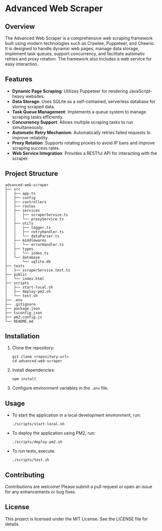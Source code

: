 # Advanced Web Scraper

## Overview
The Advanced Web Scraper is a comprehensive web scraping framework built using modern technologies such as Crawlee, Puppeteer, and Cheerio. It is designed to handle dynamic web pages, manage data storage, implement task queues, support concurrency, and facilitate automatic retries and proxy rotation. The framework also includes a web service for easy interaction.

## Features
- **Dynamic Page Scraping**: Utilizes Puppeteer for rendering JavaScript-heavy websites.
- **Data Storage**: Uses SQLite as a self-contained, serverless database for storing scraped data.
- **Task Queue Management**: Implements a queue system to manage scraping tasks efficiently.
- **Concurrency Support**: Allows multiple scraping tasks to run simultaneously.
- **Automatic Retry Mechanism**: Automatically retries failed requests to improve reliability.
- **Proxy Rotation**: Supports rotating proxies to avoid IP bans and improve scraping success rates.
- **Web Service Integration**: Provides a RESTful API for interacting with the scraper.

## Project Structure
```
advanced-web-scraper
├── src
│   ├── app.ts
│   ├── config
│   ├── controllers
│   ├── routes
│   ├── services
│   │   ├── scraperService.ts
│   │   └── proxyService.ts
│   ├── utils
│   │   ├── logger.ts
│   │   ├── retryHandler.ts
│   │   └── dataParser.ts
│   ├── middlewares
│   │   └── errorHandler.ts
│   ├── types
│   │   └── index.ts
│   └── database
│       └── sqlite.db
├── tests
│   ├── scraperService.test.ts
├── public
│   └── index.html
├── scripts
│   ├── start-local.sh
│   ├── deploy-pm2.sh
│   └── test.sh
├── .env
├── .gitignore
├── package.json
├── tsconfig.json
├── pm2.config.js
└── README.md
```

## Installation
1. Clone the repository:
   ```
   git clone <repository-url>
   cd advanced-web-scraper
   ```
2. Install dependencies:
   ```
   npm install
   ```
3. Configure environment variables in the `.env` file.

## Usage
- To start the application in a local development environment, run:
  ```
  ./scripts/start-local.sh
  ```
- To deploy the application using PM2, run:
  ```
  ./scripts/deploy-pm2.sh
  ```
- To run tests, execute:
  ```
  ./scripts/test.sh
  ```

## Contributing
Contributions are welcome! Please submit a pull request or open an issue for any enhancements or bug fixes.

## License
This project is licensed under the MIT License. See the LICENSE file for details.
